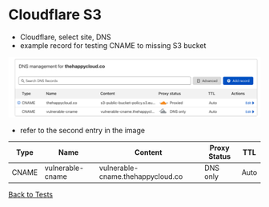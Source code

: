 # Cloudflare S3
* Cloudflare, select site, DNS
* example record for testing CNAME to missing S3 bucket

![Alt text](images/cloudflare-s3.png?raw=true "Example DNS record")

* refer to the second entry in the image

|Type|Name|Content|Proxy Status|TTL|
|----|----|-------|------------|---|
|CNAME|vulnerable-cname|vulnerable-cname.thehappycloud.co|DNS only|Auto|

[Back to Tests](..\tests.md)